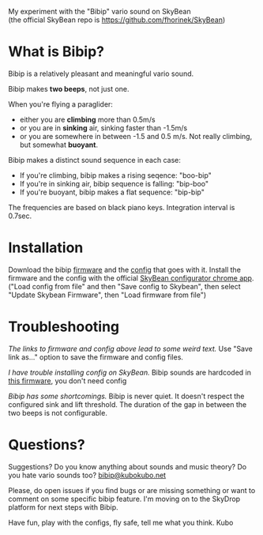 My experiment with the "Bibip" vario sound on SkyBean  
(the official SkyBean repo is https://github.com/fhorinek/SkyBean)

What is Bibip?
==============
Bibip is a relatively pleasant and meaningful vario sound. 

Bibip makes **two beeps**, not just one.

When you're flying a paraglider: 
* either you are **climbing** more than 0.5m/s
* or you are in **sinking** air, sinking faster than -1.5m/s
* or you are somewhere in between -1.5 and 0.5 m/s. Not really climbing, but somewhat  **buoyant**.

Bibip makes a distinct sound sequence in each case:
* If you're climbing, bibip makes a rising seqence: "boo-bip"
* If you're in sinking air, bibip sequence is falling: "bip-boo"
* If you're buoyant, bibip makes a flat sequence: "bip-bip"

The frequencies are based on black piano keys. Integration interval is 0.7sec. 


Installation
============
Download the bibip [firmware](https://raw.githubusercontent.com/kubotron/SkyBiBean/master/bibip_0.1.ebin) and the [config](https://raw.githubusercontent.com/kubotron/SkyBiBean/master/config-black-keys.sbc) that goes with it. Install the firmware and the config with the official [SkyBean configurator chrome app](https://chrome.google.com/webstore/detail/skybean-configurator/njolekdacakglgbnpmeldongebgldnhd?hl=en). ("Load config from file" and then "Save config to Skybean", then select "Update Skybean Firmware", then "Load firmware from file")


Troubleshooting
===============
*The links to firmware and config above lead to some weird text.*
Use "Save link as..." option to save the firmware and config files. 

*I have trouble installing config on SkyBean.* 
Bibip sounds are hardcoded in [this firmware](https://raw.githubusercontent.com/kubotron/SkyBiBean/master/bibip_0.1.hardcoded.ebin), you don't need config

*Bibip has some shortcomings.* 
Bibip is never quiet. It doesn't respect the configured sink and lift threshold. The duration of the gap in between the two beeps is not configurable. 


Questions?
==========
Suggestions? Do you know anything about sounds and music theory? Do you hate vario sounds too? 
bibip@kubokubo.net 

Please, do open issues if you find bugs or are missing something or want to comment on some specific bibip feature. I'm moving on to the SkyDrop platform for next steps with Bibip.

Have fun, play with the configs, fly safe, tell me what you think. 
Kubo

